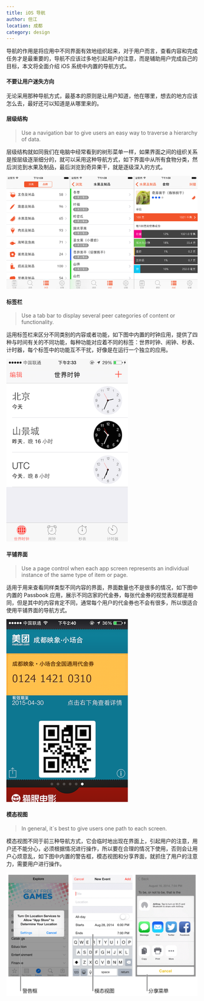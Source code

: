 ```yaml
---
title: iOS 导航
author: 但江
location: 成都 
category: design
---
```


导航的作用是将应用中不同界面有效地组织起来，对于用户而言，查看内容和完成任务才是最重要的，导航不应该过多地引起用户的注意，而是辅助用户完成自己的目标，本文将全面介绍 iOS 系统中内置的导航方式。

#### 不要让用户迷失方向

无论采用那种导航方式，最基本的原则是让用户知道，他在哪里，想去的地方应该怎么去，最好还可以知道是从哪里来的。

#### 层级结构

> Use a navigation bar to give users an easy way to traverse a hierarchy of data.

层级结构就如同我们在电脑中经常看到的树形菜单一样，如果界面之间的组织关系是按层级逐渐细分的，就可以采用这种导航方式，如下界面中从所有食物分类，然后浏览到水果及制品，最后浏览到奇异果干，就是逐级深入的方式。

![Calorie Browse Navigation](/images/calorie-browse.png)

#### 标签栏

> Use a tab bar to display several peer categories of content or functionality.

运用标签栏来区分不同类别的内容或者功能，如下图中内置的时钟应用，提供了四种与时间有关的不同功能，每种功能对应着不同的标签：世界时钟、闹钟、秒表、计时器，每个标签中的功能互不干扰，好像是在运行一个独立的应用。

![Clock](/images/clock.png)

#### 平铺界面

> Use a page control when each app screen represents an individual instance of the same type of item or page.

适用于用来查看同样类型不同内容的界面，界面数量也不是很多的情况，如下图中内置的 Passbook 应用，展示不同店家的代金券，每张代金券的视觉表现都是相同，但是其中的内容肯定不同，通常每个用户的代金券也不会有很多，所以很适合使用平铺界面的导航方式。

![Passbook](/images/passbook.png)

#### 模态视图

> In general, it`s best to give users one path to each screen.

模态视图不同于前三种导航方式，它会临时地出现在界面上，引起用户的注意，用户还不能分心，必须根据情况进行操作，所以要在合理的情况下使用，否则会让用户心烦意乱，如下图中内置的警告框，模态视图和分享界面，就抓住了用户的注意力，需要用户进行操作。

![Modal Contexts](/images/modal-contexts.png)
